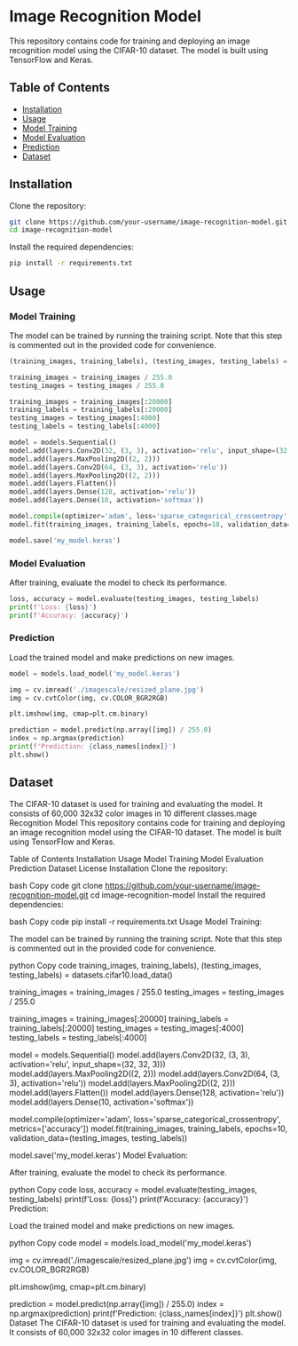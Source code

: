 # Image Recognition Model

This repository contains code for training and deploying an image recognition model using the CIFAR-10 dataset. The model is built using TensorFlow and Keras.

## Table of Contents

- [Installation](#installation)
- [Usage](#usage)
- [Model Training](#model-training)
- [Model Evaluation](#model-evaluation)
- [Prediction](#prediction)
- [Dataset](#dataset)

## Installation

Clone the repository:

```bash
git clone https://github.com/your-username/image-recognition-model.git
cd image-recognition-model
```

Install the required dependencies:

```bash
pip install -r requirements.txt
```

## Usage

### Model Training

The model can be trained by running the training script. Note that this step is commented out in the provided code for convenience.

```python
(training_images, training_labels), (testing_images, testing_labels) = datasets.cifar10.load_data()

training_images = training_images / 255.0
testing_images = testing_images / 255.0

training_images = training_images[:20000]
training_labels = training_labels[:20000]
testing_images = testing_images[:4000]
testing_labels = testing_labels[:4000]

model = models.Sequential()
model.add(layers.Conv2D(32, (3, 3), activation='relu', input_shape=(32, 32, 3)))
model.add(layers.MaxPooling2D((2, 2)))
model.add(layers.Conv2D(64, (3, 3), activation='relu'))
model.add(layers.MaxPooling2D((2, 2)))
model.add(layers.Flatten())
model.add(layers.Dense(128, activation='relu'))
model.add(layers.Dense(10, activation='softmax'))

model.compile(optimizer='adam', loss='sparse_categorical_crossentropy', metrics=['accuracy'])
model.fit(training_images, training_labels, epochs=10, validation_data=(testing_images, testing_labels))

model.save('my_model.keras')
```

### Model Evaluation

After training, evaluate the model to check its performance.

```python
loss, accuracy = model.evaluate(testing_images, testing_labels)
print(f'Loss: {loss}')
print(f'Accuracy: {accuracy}')
```

### Prediction

Load the trained model and make predictions on new images.

```python
model = models.load_model('my_model.keras')

img = cv.imread('./imagescale/resized_plane.jpg')
img = cv.cvtColor(img, cv.COLOR_BGR2RGB)

plt.imshow(img, cmap=plt.cm.binary)

prediction = model.predict(np.array([img]) / 255.0)
index = np.argmax(prediction)
print(f'Prediction: {class_names[index]}')
plt.show()
```

## Dataset

The CIFAR-10 dataset is used for training and evaluating the model. It consists of 60,000 32x32 color images in 10 different classes.mage Recognition Model
This repository contains code for training and deploying an image recognition model using the CIFAR-10 dataset. The model is built using TensorFlow and Keras.

Table of Contents
Installation
Usage
Model Training
Model Evaluation
Prediction
Dataset
License
Installation
Clone the repository:

bash
Copy code
git clone <https://github.com/your-username/image-recognition-model.git>
cd image-recognition-model
Install the required dependencies:

bash
Copy code
pip install -r requirements.txt
Usage
Model Training:

The model can be trained by running the training script. Note that this step is commented out in the provided code for convenience.

python
Copy code
training_images, training_labels), (testing_images, testing_labels) = datasets.cifar10.load_data()

training_images = training_images / 255.0
testing_images = testing_images / 255.0

training_images = training_images[:20000]
training_labels = training_labels[:20000]
testing_images = testing_images[:4000]
testing_labels = testing_labels[:4000]

model = models.Sequential()
model.add(layers.Conv2D(32, (3, 3), activation='relu', input_shape=(32, 32, 3)))
model.add(layers.MaxPooling2D((2, 2)))
model.add(layers.Conv2D(64, (3, 3), activation='relu'))
model.add(layers.MaxPooling2D((2, 2)))
model.add(layers.Flatten())
model.add(layers.Dense(128, activation='relu'))
model.add(layers.Dense(10, activation='softmax'))

model.compile(optimizer='adam', loss='sparse_categorical_crossentropy', metrics=['accuracy'])
model.fit(training_images, training_labels, epochs=10, validation_data=(testing_images, testing_labels))

model.save('my_model.keras')
Model Evaluation:

After training, evaluate the model to check its performance.

python
Copy code
loss, accuracy = model.evaluate(testing_images, testing_labels)
print(f'Loss: {loss}')
print(f'Accuracy: {accuracy}')
Prediction:

Load the trained model and make predictions on new images.

python
Copy code
model = models.load_model('my_model.keras')

img = cv.imread('./imagescale/resized_plane.jpg')
img = cv.cvtColor(img, cv.COLOR_BGR2RGB)

plt.imshow(img, cmap=plt.cm.binary)

prediction = model.predict(np.array([img]) / 255.0)
index = np.argmax(prediction)
print(f'Prediction: {class_names[index]}')
plt.show()
Dataset
The CIFAR-10 dataset is used for training and evaluating the model. It consists of 60,000 32x32 color images in 10 different classes.

